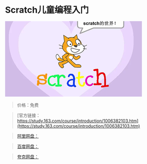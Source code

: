 # Scratch儿童编程入门

![img](../../../assets/study163/free/ab49d87768b540b0a93bc3de3a16920e.png)

> 价格：免费

> [官方链接：https://study.163.com/course/introduction/1006382103.htm](https://study.163.com/course/introduction/1006382103.htm)

> [阿里网盘：]()

> [百度网盘：]()

> [夸克网盘：]()
